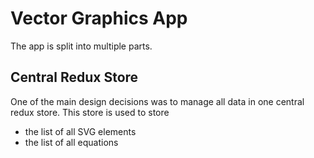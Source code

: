 # Vector Graphics App

The app is split into multiple parts.

## Central Redux Store

One of the main design decisions was to manage all data in one central redux store.
This store is used to store

- the list of all SVG elements
- the list of all equations

